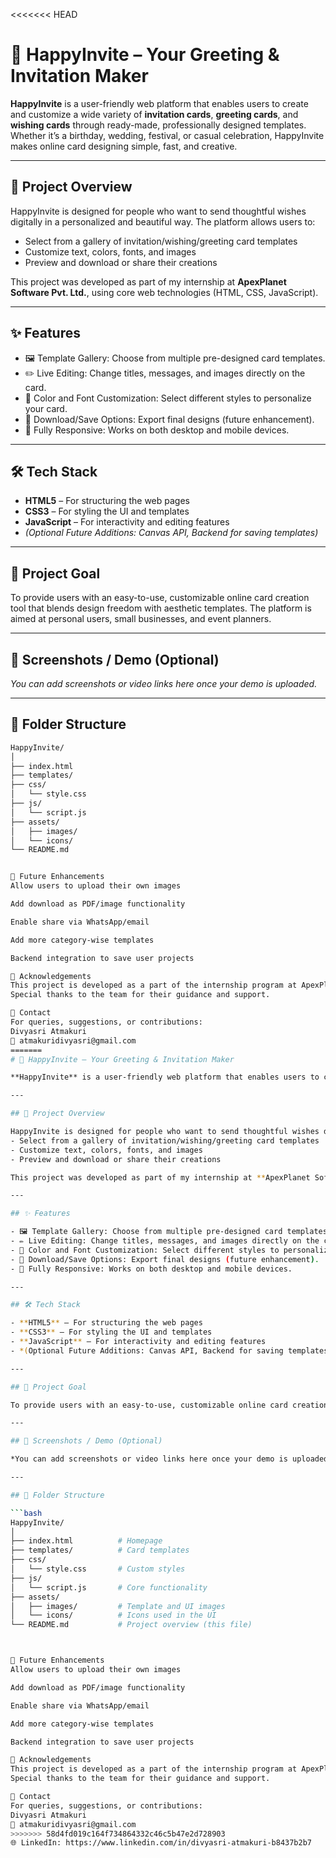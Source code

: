 <<<<<<< HEAD
# 🎉 HappyInvite – Your Greeting & Invitation Maker

**HappyInvite** is a user-friendly web platform that enables users to create and customize a wide variety of **invitation cards**, **greeting cards**, and **wishing cards** through ready-made, professionally designed templates. Whether it’s a birthday, wedding, festival, or casual celebration, HappyInvite makes online card designing simple, fast, and creative.

---

## 🌟 Project Overview

HappyInvite is designed for people who want to send thoughtful wishes digitally in a personalized and beautiful way. The platform allows users to:
- Select from a gallery of invitation/wishing/greeting card templates
- Customize text, colors, fonts, and images
- Preview and download or share their creations

This project was developed as part of my internship at **ApexPlanet Software Pvt. Ltd.**, using core web technologies (HTML, CSS, JavaScript).

---

## ✨ Features

- 🖼️ Template Gallery: Choose from multiple pre-designed card templates.
- ✏️ Live Editing: Change titles, messages, and images directly on the card.
- 🌈 Color and Font Customization: Select different styles to personalize your card.
- 💾 Download/Save Options: Export final designs (future enhancement).
- 📱 Fully Responsive: Works on both desktop and mobile devices.

---

## 🛠️ Tech Stack

- **HTML5** – For structuring the web pages
- **CSS3** – For styling the UI and templates
- **JavaScript** – For interactivity and editing features
- *(Optional Future Additions: Canvas API, Backend for saving templates)*

---

## 🎯 Project Goal

To provide users with an easy-to-use, customizable online card creation tool that blends design freedom with aesthetic templates. The platform is aimed at personal users, small businesses, and event planners.

---

## 📸 Screenshots / Demo (Optional)

*You can add screenshots or video links here once your demo is uploaded.*

---

## 📂 Folder Structure

```bash
HappyInvite/
│
├── index.html         
├── templates/         
├── css/
│   └── style.css       
├── js/
│   └── script.js      
├── assets/
│   ├── images/        
│   └── icons/          
└── README.md           


🔮 Future Enhancements
Allow users to upload their own images

Add download as PDF/image functionality

Enable share via WhatsApp/email

Add more category-wise templates

Backend integration to save user projects

🙌 Acknowledgements
This project is developed as a part of the internship program at ApexPlanet Software Pvt. Ltd.
Special thanks to the team for their guidance and support.

📧 Contact
For queries, suggestions, or contributions:
Divyasri Atmakuri
📩 atmakuridivyasri@gmail.com 
=======
# 🎉 HappyInvite – Your Greeting & Invitation Maker

**HappyInvite** is a user-friendly web platform that enables users to create and customize a wide variety of **invitation cards**, **greeting cards**, and **wishing cards** through ready-made, professionally designed templates. Whether it’s a birthday, wedding, festival, or casual celebration, HappyInvite makes online card designing simple, fast, and creative.

---

## 🌟 Project Overview

HappyInvite is designed for people who want to send thoughtful wishes digitally in a personalized and beautiful way. The platform allows users to:
- Select from a gallery of invitation/wishing/greeting card templates
- Customize text, colors, fonts, and images
- Preview and download or share their creations

This project was developed as part of my internship at **ApexPlanet Software Pvt. Ltd.**, using core web technologies (HTML, CSS, JavaScript).

---

## ✨ Features

- 🖼️ Template Gallery: Choose from multiple pre-designed card templates.
- ✏️ Live Editing: Change titles, messages, and images directly on the card.
- 🌈 Color and Font Customization: Select different styles to personalize your card.
- 💾 Download/Save Options: Export final designs (future enhancement).
- 📱 Fully Responsive: Works on both desktop and mobile devices.

---

## 🛠️ Tech Stack

- **HTML5** – For structuring the web pages
- **CSS3** – For styling the UI and templates
- **JavaScript** – For interactivity and editing features
- *(Optional Future Additions: Canvas API, Backend for saving templates)*

---

## 🎯 Project Goal

To provide users with an easy-to-use, customizable online card creation tool that blends design freedom with aesthetic templates. The platform is aimed at personal users, small businesses, and event planners.

---

## 📸 Screenshots / Demo (Optional)

*You can add screenshots or video links here once your demo is uploaded.*

---

## 📂 Folder Structure

```bash
HappyInvite/
│
├── index.html          # Homepage
├── templates/          # Card templates
├── css/
│   └── style.css       # Custom styles
├── js/
│   └── script.js       # Core functionality
├── assets/
│   ├── images/         # Template and UI images
│   └── icons/          # Icons used in the UI
└── README.md           # Project overview (this file)



🔮 Future Enhancements
Allow users to upload their own images

Add download as PDF/image functionality

Enable share via WhatsApp/email

Add more category-wise templates

Backend integration to save user projects

🙌 Acknowledgements
This project is developed as a part of the internship program at ApexPlanet Software Pvt. Ltd.
Special thanks to the team for their guidance and support.

📧 Contact
For queries, suggestions, or contributions:
Divyasri Atmakuri
📩 atmakuridivyasri@gmail.com 
>>>>>>> 58d4fd019c164f734864332c46c5b47e2d728903
🌐 LinkedIn: https://www.linkedin.com/in/divyasri-atmakuri-b8437b2b7